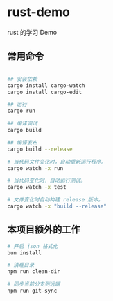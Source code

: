 # rust-demo

rust 的学习 Demo

## 常用命令

```bash

## 安装依赖
cargo install cargo-watch
cargo install cargo-edit

## 运行
cargo run

## 编译调试
cargo build

## 编译发布
cargo build --release

# 当代码文件变化时，自动重新运行程序。
cargo watch -x run

# 当代码变化时，自动运行测试。
cargo watch -x test

# 文件变化时自动构建 release 版本。
cargo watch -x "build --release"

```

## 本项目额外的工作

```bash
# 开启 json 格式化
bun install

# 清理目录
npm run clean-dir

# 同步当前分支到远端
npm run git-sync

```

